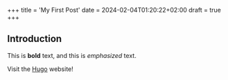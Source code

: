+++
title = 'My First Post'
date = 2024-02-04T01:20:22+02:00
draft = true
+++

## Introduction

This is **bold** text, and this is _emphasized_ text.

Visit the [Hugo](https://gohugo.io) website!
